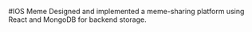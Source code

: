 #IOS Meme
Designed and implemented a meme-sharing platform using React and MongoDB for backend storage.
